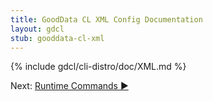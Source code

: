 ```yaml
---
title: GoodData CL XML Config Documentation
layout: gdcl
stub: gooddata-cl-xml
---
```


{% include gdcl/cli-distro/doc/XML.md %}
<div class="next">Next:&nbsp;<a href="{{ site.root }}/gooddata-cl/cli-commands.html">Runtime Commands&nbsp;▶</a></div>
